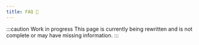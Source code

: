 ```yaml
---
title: FAQ 🚧
---
```


:::caution Work in progress
This page is currently being rewritten and is not complete or may have missing information.
:::
